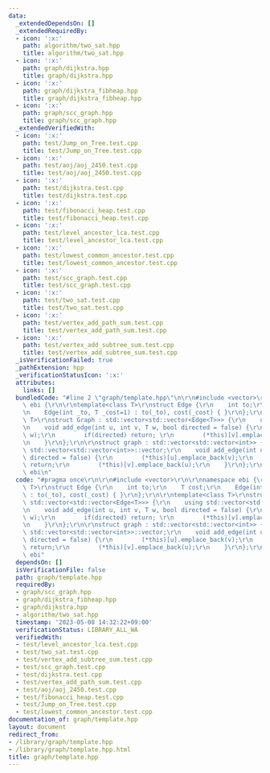 ```yaml
---
data:
  _extendedDependsOn: []
  _extendedRequiredBy:
  - icon: ':x:'
    path: algorithm/two_sat.hpp
    title: algorithm/two_sat.hpp
  - icon: ':x:'
    path: graph/dijkstra.hpp
    title: graph/dijkstra.hpp
  - icon: ':x:'
    path: graph/dijkstra_fibheap.hpp
    title: graph/dijkstra_fibheap.hpp
  - icon: ':x:'
    path: graph/scc_graph.hpp
    title: graph/scc_graph.hpp
  _extendedVerifiedWith:
  - icon: ':x:'
    path: test/Jump_on_Tree.test.cpp
    title: test/Jump_on_Tree.test.cpp
  - icon: ':x:'
    path: test/aoj/aoj_2450.test.cpp
    title: test/aoj/aoj_2450.test.cpp
  - icon: ':x:'
    path: test/dijkstra.test.cpp
    title: test/dijkstra.test.cpp
  - icon: ':x:'
    path: test/fibonacci_heap.test.cpp
    title: test/fibonacci_heap.test.cpp
  - icon: ':x:'
    path: test/level_ancestor_lca.test.cpp
    title: test/level_ancestor_lca.test.cpp
  - icon: ':x:'
    path: test/lowest_common_ancestor.test.cpp
    title: test/lowest_common_ancestor.test.cpp
  - icon: ':x:'
    path: test/scc_graph.test.cpp
    title: test/scc_graph.test.cpp
  - icon: ':x:'
    path: test/two_sat.test.cpp
    title: test/two_sat.test.cpp
  - icon: ':x:'
    path: test/vertex_add_path_sum.test.cpp
    title: test/vertex_add_path_sum.test.cpp
  - icon: ':x:'
    path: test/vertex_add_subtree_sum.test.cpp
    title: test/vertex_add_subtree_sum.test.cpp
  _isVerificationFailed: true
  _pathExtension: hpp
  _verificationStatusIcon: ':x:'
  attributes:
    links: []
  bundledCode: "#line 2 \"graph/template.hpp\"\n\r\n#include <vector>\r\n\r\nnamespace\
    \ ebi {\r\n\r\ntemplate<class T>\r\nstruct Edge {\r\n    int to;\r\n    T cost;\r\
    \n    Edge(int _to, T _cost=1) : to(_to), cost(_cost) { }\r\n};\r\n\r\ntemplate<class\
    \ T>\r\nstruct Graph : std::vector<std::vector<Edge<T>>> {\r\n    using std::vector<std::vector<Edge<T>>>::vector;\r\
    \n    void add_edge(int u, int v, T w, bool directed = false) {\r\n        (*this)[u].emplace_back(v,\
    \ w);\r\n        if(directed) return; \r\n        (*this)[v].emplace_back(u, w);\r\
    \n    }\r\n};\r\n\r\nstruct graph : std::vector<std::vector<int>> {\r\n    using\
    \ std::vector<std::vector<int>>::vector;\r\n    void add_edge(int u, int v, bool\
    \ directed = false) {\r\n        (*this)[u].emplace_back(v);\r\n        if(directed)\
    \ return;\r\n        (*this)[v].emplace_back(u);\r\n    }\r\n};\r\n\r\n} // namespace\
    \ ebi\n"
  code: "#pragma once\r\n\r\n#include <vector>\r\n\r\nnamespace ebi {\r\n\r\ntemplate<class\
    \ T>\r\nstruct Edge {\r\n    int to;\r\n    T cost;\r\n    Edge(int _to, T _cost=1)\
    \ : to(_to), cost(_cost) { }\r\n};\r\n\r\ntemplate<class T>\r\nstruct Graph :\
    \ std::vector<std::vector<Edge<T>>> {\r\n    using std::vector<std::vector<Edge<T>>>::vector;\r\
    \n    void add_edge(int u, int v, T w, bool directed = false) {\r\n        (*this)[u].emplace_back(v,\
    \ w);\r\n        if(directed) return; \r\n        (*this)[v].emplace_back(u, w);\r\
    \n    }\r\n};\r\n\r\nstruct graph : std::vector<std::vector<int>> {\r\n    using\
    \ std::vector<std::vector<int>>::vector;\r\n    void add_edge(int u, int v, bool\
    \ directed = false) {\r\n        (*this)[u].emplace_back(v);\r\n        if(directed)\
    \ return;\r\n        (*this)[v].emplace_back(u);\r\n    }\r\n};\r\n\r\n} // namespace\
    \ ebi"
  dependsOn: []
  isVerificationFile: false
  path: graph/template.hpp
  requiredBy:
  - graph/scc_graph.hpp
  - graph/dijkstra_fibheap.hpp
  - graph/dijkstra.hpp
  - algorithm/two_sat.hpp
  timestamp: '2023-05-08 14:32:22+09:00'
  verificationStatus: LIBRARY_ALL_WA
  verifiedWith:
  - test/level_ancestor_lca.test.cpp
  - test/two_sat.test.cpp
  - test/vertex_add_subtree_sum.test.cpp
  - test/scc_graph.test.cpp
  - test/dijkstra.test.cpp
  - test/vertex_add_path_sum.test.cpp
  - test/aoj/aoj_2450.test.cpp
  - test/fibonacci_heap.test.cpp
  - test/Jump_on_Tree.test.cpp
  - test/lowest_common_ancestor.test.cpp
documentation_of: graph/template.hpp
layout: document
redirect_from:
- /library/graph/template.hpp
- /library/graph/template.hpp.html
title: graph/template.hpp
---
```

